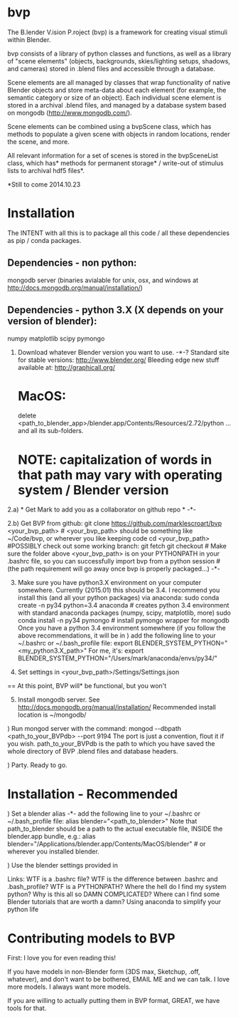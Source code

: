 bvp
===

The B.lender V.ision P.roject (bvp) is a framework for creating visual stimuli within Blender. 

bvp consists of a library of python classes and functions, as well as a library of "scene 
elements" (objects, backgrounds, skies/lighting setups, shadows, and cameras) stored in 
.blend files and accessible through a database.

Scene elements are all managed by classes that wrap functionality of native Blender 
objects and store meta-data about each element (for example, the semantic category or
size of an object). Each individual scene element is stored in a archival .blend files, 
and managed by a database system based on mongodb (http://www.mongodb.com/).

Scene elements can be combined using a bvpScene class, which has methods to populate a 
given scene with objects in random locations, render the scene, and more.

All relevant information for a set of scenes is stored in the bvpSceneList 
class, which has* methods for permanent storage* / write-out of stimulus lists to 
archival hdf5 files*. 

*Still to come 2014.10.23



Installation
============

The INTENT with all this is to package all this code / all these dependencies as pip / conda packages. 

## Dependencies - non python:
mongodb server (binaries avialable for unix, osx, and windows at http://docs.mongodb.org/manual/installation/)

## Dependencies - python 3.X (X depends on your version of blender):
numpy 
matplotlib 
scipy
pymongo

1) Download whatever Blender version you want to use. -*-?
	Standard site for stable versions: http://www.blender.org/
	Bleeding edge new stuff available at: http://graphicall.org/
	# MacOS:
	delete <path_to_blender_app>/blender.app/Contents/Resources/2.72/python
	... and all its sub-folders.
	# NOTE: capitalization of words in that path may vary with operating system / Blender version

2.a) * Get Mark to add you as a collaborator on github repo * -*-

2.b) Get BVP from github: git clone https://github.com/marklescroart/bvp <your_bvp_path>
	# <your_bvp_path> should be something like ~/Code/bvp, or wherever you like keeping code
	cd <your_bvp_path>
	#POSSIBLY check out some working branch:
	git fetch 
	git checkout <branchname>
	# Make sure the folder above <your_bvp_path> is on your PYTHONPATH in your .bashrc file, so you can successfully import bvp from a python session
	# (the path requirement will go away once bvp is properly packaged...) -*-

3) Make sure you have python3.X environment on your computer somewhere. Currently (2015.01) this should be 3.4. 
	I recommend you install this (and all your python packages) via anaconda:
	sudo conda create -n py34 python=3.4 anaconda  # creates python 3.4 environment with standard anaconda packages (numpy, scipy, matplotlib, more)
	sudo conda install -n py34 pymongo # install pymongo wrapper for mongodb
	Once you have a python 3.4 environment somewhere (if you follow the above recommendations,
	it will be in ) add the following line to your ~/.bashrc or ~/.bash_profile file:
	export BLENDER_SYSTEM_PYTHON="<my_python3.X_path>"
	For me, it's: 
	export BLENDER_SYSTEM_PYTHON="/Users/mark/anaconda/envs/py34/"

4) Set settings in <your_bvp_path>/Settings/Settings.json
	

== At this point, BVP will* be functional, but you won't 

5) Install mongodb server. 
	See http://docs.mongodb.org/manual/installation/
	Recommended install location is ~/mongodb/


) Run mongod server with the command: 
	mongod --dbpath <path_to_your_BVPdb> --port 9194
	The port is just a convention, flout it if you wish. 
	path_to_your_BVPdb is the path to which you have saved the whole directory of BVP .blend files and database headers. 

) Party. Ready to go.

Installation - Recommended
==========================
) Set a blender alias -*-
	add the following line to your ~/.bashrc or ~/.bash_profile file:
	alias blender="<path_to_blender>"
	Note that path_to_blender should be a path to the actual executable file, INSIDE the blender.app bundle, e.g.:
	alias blender="/Applications/blender.app/Contents/MacOS/blender" # or wherever you installed blender.

) Use the blender settings provided in 




Links: 
WTF is a .bashrc file?
WTF is the difference between .bashrc and .bash_profile?
WTF is a PYTHONPATH?
Where the hell do I find my system python?
Why is this all so DAMN COMPLICATED?
Where can I find some Blender tutorials that are worth a damn? 
Using anaconda to simplify your python life


Contributing models to BVP
==========================
First: I love you for even reading this! 

If you have models in non-Blender form (3DS max, Sketchup, .off, whatever), and don't want to be bothered, EMAIL ME and we can talk. I love more models. I always want more models. 

If you are willing to actually putting them in BVP format, GREAT, we have tools for that. 


